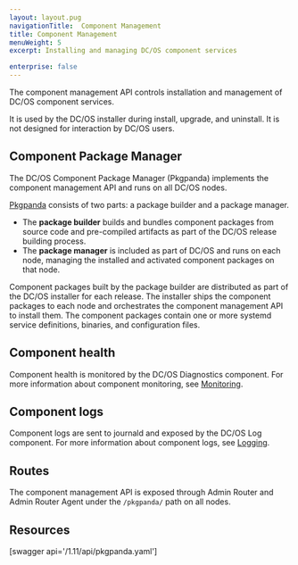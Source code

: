 ```yaml
---
layout: layout.pug
navigationTitle:  Component Management
title: Component Management
menuWeight: 5
excerpt: Installing and managing DC/OS component services

enterprise: false
---
```


The component management API controls installation and management of DC/OS component services.

It is used by the DC/OS installer during install, upgrade, and uninstall. It is not designed for interaction by DC/OS users.

## Component Package Manager

The DC/OS Component Package Manager (Pkgpanda) implements the component management API and runs on all DC/OS nodes.

[Pkgpanda](https://github.com/dcos/dcos/tree/master/pkgpanda) consists of two parts: a package builder and a package manager.

- The **package builder** builds and bundles component packages from source code and pre-compiled artifacts as part of the DC/OS release building process.
- The **package manager** is included as part of DC/OS and runs on each node, managing the installed and activated component packages on that node.

Component packages built by the package builder are distributed as part of the DC/OS installer for each release. The installer ships the component packages to each node and orchestrates the component management API to install them. The component packages contain one or more systemd service definitions, binaries, and configuration files.


## Component health

Component health is monitored by the DC/OS Diagnostics component. For more information about component monitoring, see [Monitoring](/dcos/1.11/monitoring/).


## Component logs

Component logs are sent to journald and exposed by the DC/OS Log component. For more information about component logs, see [Logging](/dcos/1.11/monitoring/logging/).


## Routes

The component management API is exposed through Admin Router and Admin Router Agent under the `/pkgpanda/` path on all nodes.


## Resources

[swagger api='/1.11/api/pkgpanda.yaml']
